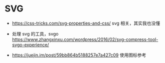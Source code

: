 # SVG

- https://css-tricks.com/svg-properties-and-css/ svg 相关，其实我也没懂

* 处理 svg 的工具，svgo https://www.zhangxinxu.com/wordpress/2016/02/svg-compress-tool-svgo-experience/

- https://juejin.im/post/59bb864b5188257e7a427c09 使用图标参考
